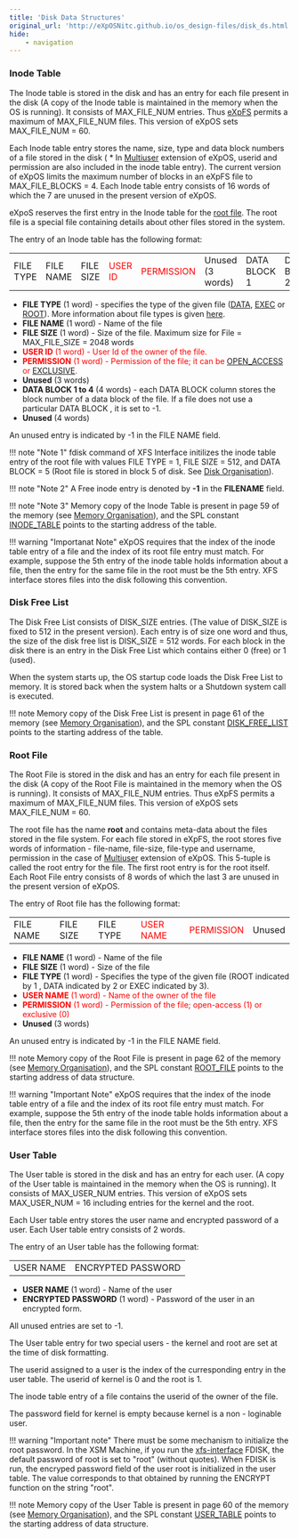 ```yaml
---
title: 'Disk Data Structures'
original_url: 'http://eXpOSNitc.github.io/os_design-files/disk_ds.html'
hide:
    - navigation
---
```


### Inode Table

The Inode table is stored in the disk and has an entry for each file present in the disk (A copy of the Inode table is maintained in the memory when the OS is running). It consists of MAX\_FILE\_NUM entries. Thus [eXpFS](../os-spec/expfs.md) permits a maximum of MAX\_FILE\_NUM files. This version of eXpOS sets MAX\_FILE\_NUM = 60. 


 Each Inode table entry stores the name, size, type and data block numbers of a file stored in the disk ( * In [Multiuser](../os-spec/multiuser.md) extension of eXpOS, userid and permission are also included in the inode table entry). The current version of eXpOS limits the maximum number of blocks in an eXpFS file to MAX\_FILE\_BLOCKS = 4. Each Inode table entry consists of 16 words of which the 7 are unused in the present version of eXpOS. 


 eXpoS reserves the first entry in the Inode table for the [root file](disk-ds.md#root_file). The root file is a special file containing details about other files stored in the system. 


The entry of an Inode table has the following format:


<table class="table table-bordered">
<tbody><tr>
<td>FILE TYPE</td>
<td>FILE NAME</td>
<td>FILE SIZE</td>
<td><span style="color:red">USER ID</span></td>
<td><span style="color:red">PERMISSION</span></td>
<td>Unused (3 words)</td>
<td>DATA BLOCK 1</td>
<td>DATA BLOCK 2</td>
<td>DATA BLOCK 3</td>
<td>DATA BLOCK 4</td>
<td>Unused (4 words)</td>
</tr>
</tbody></table>

- **FILE TYPE** (1 word) - specifies the type of the given file ([DATA](../support-tools/constants.md), [EXEC](../support-tools/constants.md) or [ROOT](../support-tools/constants.md)). More information about file types is given [here](../os-spec/expfs.md).
- **FILE NAME** (1 word) - Name of the file
- **FILE SIZE** (1 word) - Size of the file. Maximum size for File = MAX\_FILE\_SIZE = 2048 words 
- <span style="color:red">**USER ID** (1 word) - User Id of the owner of the file.</span>
- <span style="color:red">**PERMISSION** (1 word) - Permission of the file; it can be [OPEN\_ACCESS](../support-tools/constants.md) or [EXCLUSIVE](../support-tools/constants.md).</span>
- **Unused** (3 words)
- **DATA BLOCK 1 to 4** (4 words) - each DATA BLOCK column stores the block number of a data block of the file. If a file does not use a particular DATA BLOCK , it is set to -1.
- **Unused** (4 words)
    
  

An unused entry is indicated by -1 in the FILE NAME field.


!!! note "Note 1"
    fdisk command of XFS Interface initilizes the inode table entry of the root file with values FILE TYPE = 1, FILE SIZE = 512, and DATA BLOCK = 5 (Root file is stored in block 5 of disk. See [Disk Organisation](../os-implementation.md)).

!!! note "Note 2"
    A Free inode entry is denoted by  **-1**  in the  **FILENAME**  field.

!!! note "Note 3"
    Memory copy of the Inode Table is present in page 59 of the memory (see [Memory Organisation](../os-implementation.md)), and the SPL constant [INODE\_TABLE](../support-tools/constants.md) points to the starting address of the table.

!!! warning "Importanat Note"
    eXpOS requires that the index of the inode table entry of a file and the 
    index of its root file entry must match. For example, suppose the 5th entry of the inode table holds
    information about a file, then the entry for the same file in the root must be the 5th entry. XFS
    interface stores files into the disk following this convention.


### Disk Free List
  

The Disk Free List consists of DISK\_SIZE entries. (The value of DISK\_SIZE is fixed to 512 in the present version). Each entry is of size one word and thus, the size of the disk free list is DISK\_SIZE = 512 words. For each block in the disk there is an entry in the Disk Free List which contains either 0 (free) or 1 (used). 


When the system starts up, the OS startup code loads the Disk Free List to memory. It is stored back when the system halts or a Shutdown system call is executed.


!!! note
    Memory copy of the Disk Free List is present in page 61 of the memory (see [Memory Organisation](../os-implementation.md)), and the SPL constant [DISK\_FREE\_LIST](../support-tools/constants.md) points to the starting address of the table.


### Root File

The Root File is stored in the disk and has an entry for each file present in the disk (A copy of the Root File is maintained in the memory when the OS is running). It consists of MAX\_FILE\_NUM entries. Thus eXpFS permits a maximum of MAX\_FILE\_NUM files. This version of eXpOS sets MAX\_FILE\_NUM = 60. 


 The root file has the name **root** and contains meta-data about the files stored in the file system. For each file stored in eXpFS, the root stores five words of information - file-name, file-size, file-type and username, permission in the case of [Multiuser](../os-spec/multiuser.md) extension of eXpOS. This 5-tuple is called the root entry for the file. The first root entry is for the root itself. Each Root File entry consists of 8 words of which the last 3 are unused in the present version of eXpOS. 


The entry of Root file has the following format:

<table class="table table-bordered">
<tbody><tr>
<td>FILE NAME</td>
<td>FILE SIZE</td>
<td>FILE TYPE</td>
<td><span style="color:red">USER NAME</span></td>
<td><span style="color:red">PERMISSION</span></td>
<td>Unused</td>
</tr>
</tbody></table>


- **FILE NAME** (1 word) - Name of the file
- **FILE SIZE** (1 word) - Size of the file
- **FILE TYPE**  (1 word) - Specifies the type of the given file (ROOT indicated by 1 , DATA indicated by 2 or EXEC indicated by 3).
- <span style="color:red">**USER NAME** (1 word) - Name of the owner of the file</span>
- <span style="color:red">**PERMISSION** (1 word) - Permission of the file; open-access (1) or exclusive (0)</span>
- **Unused** (3 words)


An unused entry is indicated by -1 in the FILE NAME field.


!!! note
    Memory copy of the Root File is present in page 62 of the memory (see [Memory Organisation](../os-implementation.md)), and the SPL constant [ROOT\_FILE](../support-tools/constants.md) points to the starting address of data structure.


!!! warning "Important Note"
    eXpOS requires that the index of the inode table entry of a file and the 
    index of its root file entry must match. For example, suppose the 5th entry of the inode table holds
    information about a file, then the entry for the same file in the root must be the 5th entry. XFS
    interface stores files into the disk following this convention.

### User Table


The User table is stored in the disk and has an entry for each user. (A copy of the User table is maintained in the memory when the OS is running). It consists of MAX\_USER\_NUM entries. This version of eXpOS sets MAX\_USER\_NUM = 16 including entries for the kernel and the root. 


 Each User table entry stores the user name and encrypted password of a user. Each User table entry consists of 2 words. 


The entry of an User table has the following format:

<table class="table table-bordered">
<tbody><tr>
<td>USER NAME</td>
<td>ENCRYPTED PASSWORD</td>                      
</tr>
</tbody></table>


- **USER NAME** (1 word) - Name of the user
- **ENCRYPTED PASSWORD** (1 word) - Password of the user in an encrypted form.


All unused entries are set to -1.  


The User table entry for two special users - the kernel and root are set at the time of disk formatting.  

The userid assigned to a user is the index of the curresponding entry in the user table. The userid of kernel is 0 and the root is 1.

The inode table entry of a file contains the userid of the owner of the file.

The password field for kernel is empty because kernel is a non - loginable user.


!!! warning "Important note"
    There must be some mechanism to initialize the root password. In the XSM Machine, if you run the <a href="../support_tools-files/xfs-interface.html">xfs-interface</a> FDISK, the default password of root is set to "root" (without quotes).  When FDISK is run, the encryped password field of the user root is initialized in the user table.  The value corresponds to that obtained by running the ENCRYPT function on the string "root".  

!!! note
    Memory copy of the User Table is present in page 60 of the memory (see <a href="../os_implementation.html">Memory Organisation</a>), and the SPL constant <a href="../support-tools/constants/">USER_TABLE</a> points to the starting address of data structure.
